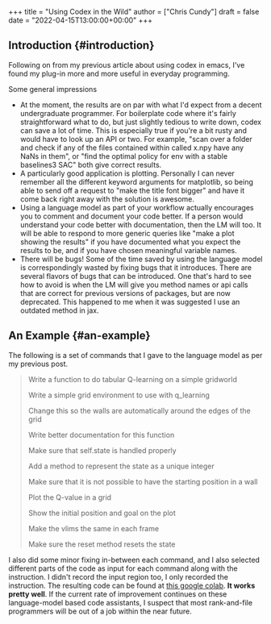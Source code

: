 +++
title = "Using Codex in the Wild"
author = ["Chris Cundy"]
draft = false
date = "2022-04-15T13:00:00+00:00"
+++

## Introduction {#introduction}

Following on from my previous article about using codex in emacs, I've found my plug-in more and more useful in everyday programming.

Some general impressions

-   At the moment, the results are on par with what I'd expect from a decent undergraduate programmer. For boilerplate code where it's fairly straightforward what to do, but just slightly tedious to write down, codex can save a lot of time.
    This is especially true if you're a bit rusty and would have to look up an API or two. For example, "scan over a folder and check if any of the files contained within called x.npy have any NaNs in them", or "find the optimal policy for env with a stable baselines3 SAC" both give correct results.
-   A particularly good application is plotting. Personally I can never remember all the different keyword arguments for matplotlib, so being able to send off a request to "make the title font bigger" and have it come back right away with the solution is awesome.
-   Using a language model as part of your workflow actually encourages you to comment and document your code better. If a person would understand your code better with documentation, then the LM will too. It will be able to respond to more generic queries like "make a plot showing the results" if you have documented what you expect the results to be, and if you have chosen meaningful variable names.
-   There will be bugs! Some of the time saved by using the language model is correspondingly wasted by fixing bugs that it introduces. There are several flavors of bugs that can be introduced. One that's hard to see how to avoid is when the LM will give you method names or api calls that are correct for previous versions of packages, but are now deprecated. This happened to me when it was suggested I use an outdated method in jax.


## An Example {#an-example}

The following is a set of commands that I gave to the language model as per my previous post.

> Write a function to do tabular Q-learning on a simple gridworld
>
> Write a simple grid environment to use with q\_learning
>
> Change this so the walls are automatically around the edges of the grid
>
> Write better documentation for this function
>
> Make sure that self.state is handled properly
>
> Add a method to represent the state as a unique integer
>
> Make sure that it is not possible to have the starting position in a wall
>
> Plot the Q-value in a grid
>
> Show the initial position and goal on the plot
>
> Make the vlims the same in each frame
>
> Make sure the reset method resets the state

I also did some minor fixing in-between each command, and I also selected different parts of the code as input for each command along with the instruction. I didn't record the input region too, I only recorded the instruction.
The resulting code can be found at [this google colab](https://colab.research.google.com/drive/1yx9VqAxuo1DJsUysBWTtdQ5Cld0IMEKC?usp=sharing). **It works pretty well**.
If the current rate of improvement continues on these language-model based code assistants, I suspect that most rank-and-file programmers will be out of a job within the near future.
